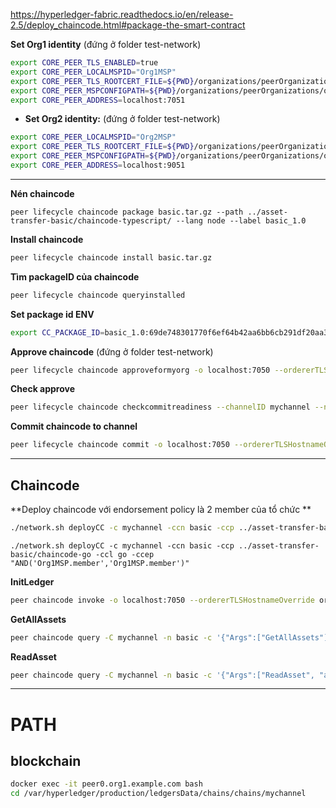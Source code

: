 https://hyperledger-fabric.readthedocs.io/en/release-2.5/deploy_chaincode.html#package-the-smart-contract

**Set Org1 identity**
(đứng ở folder test-network)
```bash
export CORE_PEER_TLS_ENABLED=true
export CORE_PEER_LOCALMSPID="Org1MSP"
export CORE_PEER_TLS_ROOTCERT_FILE=${PWD}/organizations/peerOrganizations/org1.example.com/peers/peer0.org1.example.com/tls/ca.crt
export CORE_PEER_MSPCONFIGPATH=${PWD}/organizations/peerOrganizations/org1.example.com/users/Admin@org1.example.com/msp
export CORE_PEER_ADDRESS=localhost:7051
```

- **Set Org2 identity:**
(đứng ở folder test-network)
```bash
export CORE_PEER_LOCALMSPID="Org2MSP"
export CORE_PEER_TLS_ROOTCERT_FILE=${PWD}/organizations/peerOrganizations/org2.example.com/peers/peer0.org2.example.com/tls/ca.crt
export CORE_PEER_MSPCONFIGPATH=${PWD}/organizations/peerOrganizations/org2.example.com/users/Admin@org2.example.com/msp
export CORE_PEER_ADDRESS=localhost:9051
```
---
**Nén chaincode**
```
peer lifecycle chaincode package basic.tar.gz --path ../asset-transfer-basic/chaincode-typescript/ --lang node --label basic_1.0
```
**Install chaincode**
```bash
peer lifecycle chaincode install basic.tar.gz
```
**Tìm packageID của chaincode**
```bash
peer lifecycle chaincode queryinstalled
```
**Set package id ENV**
```bash
export CC_PACKAGE_ID=basic_1.0:69de748301770f6ef64b42aa6bb6cb291df20aa39542c3ef94008615704007f3
```
**Approve chaincode**
(đứng ở folder test-network)
```bash
peer lifecycle chaincode approveformyorg -o localhost:7050 --ordererTLSHostnameOverride orderer.example.com --channelID mychannel --name basic --version 1.0 --package-id $CC_PACKAGE_ID --sequence 1 --tls --cafile "${PWD}/organizations/ordererOrganizations/example.com/orderers/orderer.example.com/msp/tlscacerts/tlsca.example.com-cert.pem"
```

**Check approve**
```bash
peer lifecycle chaincode checkcommitreadiness --channelID mychannel --name basic --version 1.0 --sequence 1 --tls --cafile "${PWD}/organizations/ordererOrganizations/example.com/orderers/orderer.example.com/msp/tlscacerts/tlsca.example.com-cert.pem" --output json
```
**Commit chaincode to channel**
```bash
peer lifecycle chaincode commit -o localhost:7050 --ordererTLSHostnameOverride orderer.example.com --channelID mychannel --name basic --version 1.0 --sequence 1 --tls --cafile "${PWD}/organizations/ordererOrganizations/example.com/orderers/orderer.example.com/msp/tlscacerts/tlsca.example.com-cert.pem" --peerAddresses localhost:7051 --tlsRootCertFiles "${PWD}/organizations/peerOrganizations/org1.example.com/peers/peer0.org1.example.com/tls/ca.crt" --peerAddresses localhost:9051 --tlsRootCertFiles "${PWD}/organizations/peerOrganizations/org2.example.com/peers/peer0.org2.example.com/tls/ca.crt"
```
---
## Chaincode 

**Deploy chaincode với endorsement policy là 2 member của tổ chức **
```bash
./network.sh deployCC -c mychannel -ccn basic -ccp ../asset-transfer-basic/chaincode-go -ccl go -ccep "OutOf(2,'Org1MSP.peer','Org1MSP.peer','Org1MSP.peer')"
```
```
./network.sh deployCC -c mychannel -ccn basic -ccp ../asset-transfer-basic/chaincode-go -ccl go -ccep "AND('Org1MSP.member','Org1MSP.member')"
```
**InitLedger**
```bash
peer chaincode invoke -o localhost:7050 --ordererTLSHostnameOverride orderer.example.com --tls --cafile "${PWD}/organizations/ordererOrganizations/example.com/orderers/orderer.example.com/msp/tlscacerts/tlsca.example.com-cert.pem" -C mychannel -n basic --peerAddresses localhost:7051 --tlsRootCertFiles "${PWD}/organizations/peerOrganizations/org1.example.com/peers/peer0.org1.example.com/tls/ca.crt" --peerAddresses localhost:9051 --tlsRootCertFiles "${PWD}/organizations/peerOrganizations/org2.example.com/peers/peer0.org2.example.com/tls/ca.crt" -c '{"function":"InitLedger","Args":[]}'
```
**GetAllAssets**
```bash
peer chaincode query -C mychannel -n basic -c '{"Args":["GetAllAssets"]}'
```
**ReadAsset**
```bash
peer chaincode query -C mychannel -n basic -c '{"Args":["ReadAsset", "asset1"]}'
```
---
# PATH

## blockchain
```bash
docker exec -it peer0.org1.example.com bash
cd /var/hyperledger/production/ledgersData/chains/chains/mychannel
```
